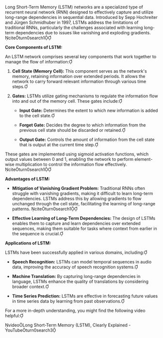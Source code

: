 Long Short-Term Memory (LSTM) networks are a specialized type of recurrent neural network (RNN) designed to effectively capture and utilize long-range dependencies in sequential data. Introduced by Sepp Hochreiter and Jürgen Schmidhuber in 1997, LSTMs address the limitations of traditional RNNs, particularly the challenges associated with learning long-term dependencies due to issues like vanishing and exploding gradients. citeturn0search1

**Core Components of LSTM:**

An LSTM network comprises several key components that work together to manage the flow of information:

1. **Cell State (Memory Cell):** This component serves as the network's memory, retaining information over extended periods. It allows the network to carry forward relevant information through various time steps.

2. **Gates:** LSTMs utilize gating mechanisms to regulate the information flow into and out of the memory cell. These gates include:

   - **Input Gate:** Determines the extent to which new information is added to the cell state.

   - **Forget Gate:** Decides the degree to which information from the previous cell state should be discarded or retained.

   - **Output Gate:** Controls the amount of information from the cell state that is output at the current time step.

These gates are implemented using sigmoid activation functions, which output values between 0 and 1, enabling the network to perform element-wise multiplication to control the information flow effectively. citeturn0search1

**Advantages of LSTM:**

- **Mitigation of Vanishing Gradient Problem:** Traditional RNNs often struggle with vanishing gradients, making it difficult to learn long-term dependencies. LSTMs address this by allowing gradients to flow unchanged through the cell state, facilitating the learning of long-range patterns. citeturn0search1

- **Effective Learning of Long-Term Dependencies:** The design of LSTMs enables them to capture and learn dependencies over extended sequences, making them suitable for tasks where context from earlier in the sequence is crucial.

**Applications of LSTM:**

LSTMs have been successfully applied in various domains, including:

- **Speech Recognition:** LSTMs can model temporal sequences in audio data, improving the accuracy of speech recognition systems.

- **Machine Translation:** By capturing long-range dependencies in language, LSTMs enhance the quality of translations by considering broader context.

- **Time Series Prediction:** LSTMs are effective in forecasting future values in time series data by learning from past observations.

For a more in-depth understanding, you might find the following video helpful:

videoLong Short-Term Memory (LSTM), Clearly Explained - YouTubeturn0search3 